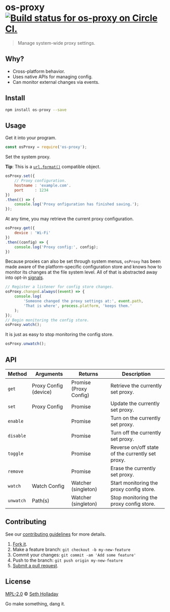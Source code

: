 # os-proxy [![Build status for os-proxy on Circle CI.](https://img.shields.io/circleci/project/sholladay/os-proxy/master.svg "Circle Build Status")](https://circleci.com/gh/sholladay/os-proxy "OS Proxy Builds")

> Manage system-wide proxy settings.

## Why?

 - Cross-platform behavior.
 - Uses native APIs for managing config.
 - Can monitor external changes via events.

## Install

```sh
npm install os-proxy --save
```

## Usage

Get it into your program.

```js
const osProxy = require('os-proxy');
```

Set the system proxy.

**Tip**: This is a [`url.format()`](https://nodejs.org/api/url.html#url_url_format_urlobj "API documentation for the url.format method.") compatible object.

```js
osProxy.set({
    // Proxy configuration.
    hostname : 'example.com'.
    port     : 1234
})
.then(() => {
    console.log('Proxy onfiguration has finished saving.');
});
```

At any time, you may retrieve the current proxy configuration.

```js
osProxy.get({
    device : 'Wi-Fi'
})
.then((config) => {
    console.log('Proxy config:', config);
})
```

Because proxies can also be set through system menus, `osProxy` has been made aware of the platform-specific configuration store and knows how to monitor its changes at the file system level. All of that is abstracted away into opt-in [signals](https://github.com/millermedeiros/js-signals/wiki/Comparison-between-different-Observer-Pattern-implementations "Documentation for signals.").

```js
// Register a listener for config store changes.
osProxy.changed.always((event) => {
    console.log(
        'Someone changed the proxy settings at:', event.path,
        'That is where', process.platform, 'keeps them.'
    );
});
// Begin monitoring the config store.
osProxy.watch();
```

It is just as easy to stop monitoring the config store.

```js
osProxy.unwatch();
```

## API

| Method  | Arguments             | Returns                | Description                                      |
|---------|-----------------------|------------------------|--------------------------------------------------|
| `get`     | Proxy Config (device) | Promise (Proxy Config) | Retrieve the currently set proxy.                |
| `set`     | Proxy Config          | Promise                | Update the currently set proxy.                  |
| `enable`  |                       | Promise                | Turn on the currently set proxy.                 |
| `disable` |                       | Promise                | Turn off the currently set proxy.                |
| `toggle`  |                       | Promise                | Reverse on/off state of the currently set proxy. |
| `remove`  |                       | Promise                | Erase the currently set proxy.                   |
| `watch`   | Watch Config          | Watcher (singleton)    | Start monitoring the proxy config store.         |
| `unwatch` | Path(s)               | Watcher (singleton)    | Stop monitoring the proxy config store.          |

## Contributing

See our [contributing guidelines](https://github.com/sholladay/os-proxy/blob/master/CONTRIBUTING.md "The guidelines for participating in this project.") for more details.

1. [Fork it](https://github.com/sholladay/os-proxy/fork).
2. Make a feature branch: `git checkout -b my-new-feature`
3. Commit your changes: `git commit -am 'Add some feature'`
4. Push to the branch: `git push origin my-new-feature`
5. [Submit a pull request](https://github.com/sholladay/os-proxy/compare "Submit code to this project for review.").

## License

[MPL-2.0](https://github.com/sholladay/os-proxy/blob/master/LICENSE "The license for os-proxy.") © [Seth Holladay](http://seth-holladay.com "Author of os-proxy.")

Go make something, dang it.
